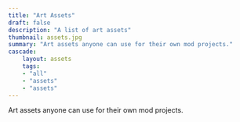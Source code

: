 ```yaml
---
title: "Art Assets"
draft: false
description: "A list of art assets"
thumbnail: assets.jpg
summary: "Art assets anyone can use for their own mod projects."
cascade:
    layout: assets
    tags: 
    - "all"
    - "assets"
    - "assets"
---
```


Art assets anyone can use for their own mod projects.